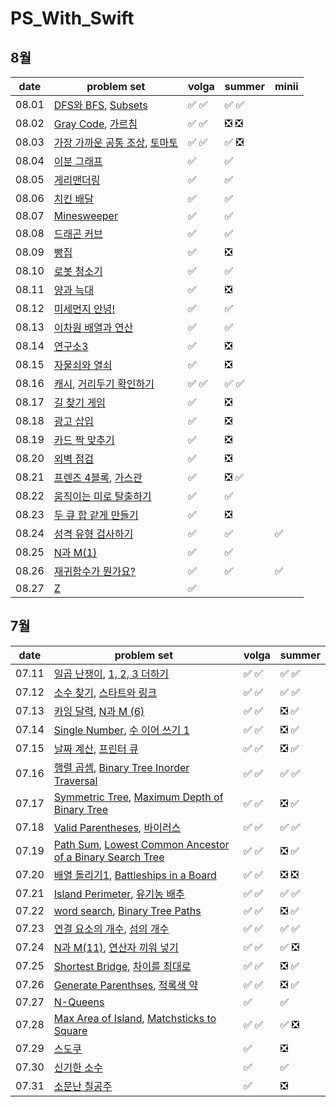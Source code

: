 # PS_With_Swift
## 8월

| date       | problem set          | volga | summer | minii |
| ---------- | -------------------- | ----  | ----  |----  |
| 08.01    | [DFS와 BFS](https://www.acmicpc.net/problem/1260), [Subsets](https://leetcode.com/problems/subsets/) | ✅ ✅ |✅ ✅| |
| 08.02    | [Gray Code](https://leetcode.com/problems/gray-code/), [가르침](https://www.acmicpc.net/problem/1062) |✅ ✅ |❎ ❎ | |
| 08.03    | [가장 가까운 공통 조상](https://www.acmicpc.net/problem/3584), [토마토](https://www.acmicpc.net/problem/7576) | ✅ ✅ |✅ ❎ | |
| 08.04    | [이분 그래프](https://www.acmicpc.net/problem/1707)|✅ |✅ | |
| 08.05    | [게리맨더링](https://www.acmicpc.net/problem/17471)| ✅ |✅ | |
| 08.06    | [치킨 배달](https://www.acmicpc.net/problem/15686) | ✅ |✅ | |
| 08.07    | [Minesweeper](https://leetcode.com/problems/minesweeper/) | ✅ | ✅|  |
| 08.08    | [드래곤 커브](https://www.acmicpc.net/problem/15685) | ✅|✅ |  |
| 08.09    | [빵집](https://www.acmicpc.net/problem/3109) | ✅ | ❎ | |
| 08.10    | [로봇 청소기](https://www.acmicpc.net/problem/14503) | ✅ |✅ | | 
| 08.11    | [양과 늑대](https://school.programmers.co.kr/learn/courses/30/lessons/92343) | ✅ | ❎| |
| 08.12    | [미세먼지 안녕!](https://www.acmicpc.net/problem/17144) | ✅ |✅ | |
| 08.13    | [이차원 배열과 연산](https://www.acmicpc.net/problem/17140) | ✅|✅ | |
| 08.14    | [연구소3](https://www.acmicpc.net/problem/17142) | ✅|❎| |
| 08.15    | [자물쇠와 열쇠](https://school.programmers.co.kr/learn/courses/30/lessons/60059?language=swift) | ✅|❎| |
| 08.16    | [캐시](https://school.programmers.co.kr/learn/courses/30/lessons/17680), [거리두기 확인하기](https://school.programmers.co.kr/learn/courses/30/lessons/81302)  | ✅ ✅| ✅ ✅| |
| 08.17    | [길 찾기 게임](https://school.programmers.co.kr/learn/courses/30/lessons/42892) | ✅|❎| |
| 08.18    | [광고 삽입](https://school.programmers.co.kr/learn/courses/30/lessons/72414) | ✅|❎| |
| 08.19    | [카드 짝 맞추기](https://school.programmers.co.kr/learn/courses/30/lessons/72415) | ✅|❎| |
| 08.20    | [외벽 점검](https://school.programmers.co.kr/learn/courses/30/lessons/60062) | ✅|❎| |
| 08.21    | [프렌즈 4블록](https://school.programmers.co.kr/learn/courses/30/lessons/17679), [가스관](https://www.acmicpc.net/problem/2931) | ✅| ❎ ✅ | |
| 08.22    | [움직이는 미로 탈출하기](https://www.acmicpc.net/problem/16954) | ✅|✅ | |
| 08.23    | [두 큐 합 같게 만들기](https://school.programmers.co.kr/learn/courses/30/lessons/118667) | ✅|❎| |
| 08.24    | [성격 유형 검사하기](https://school.programmers.co.kr/learn/courses/30/lessons/118666) | ✅| ✅|✅ |
| 08.25    | [N과 M(1)](https://www.acmicpc.net/problem/15649) |✅ | ✅| |
| 08.26    | [재귀함수가 뭔가요?](https://www.acmicpc.net/problem/17478) | ✅| ✅ |✅ |
| 08.27    | [Z](https://www.acmicpc.net/problem/1074) |✅ | | |


<u></u>
## 7월
| date       | problem set          | volga | summer |
| ---------- | -------------------- | ----  | ----  |
| 07.11    | [일곱 난쟁이](https://www.acmicpc.net/problem/2309), [1, 2, 3 더하기](https://www.acmicpc.net/problem/9095)  | :white_check_mark: :white_check_mark:  |:white_check_mark: :white_check_mark:|
| 07.12    | [소수 찾기](https://www.acmicpc.net/problem/1978), [스타트와 링크](https://www.acmicpc.net/problem/14889)  | :white_check_mark: :white_check_mark:  |:white_check_mark: :white_check_mark:|
| 07.13    | [카잉 달력](https://www.acmicpc.net/problem/6064), [N과 M (6)](https://www.acmicpc.net/problem/15655)   |  :white_check_mark: :white_check_mark: |:negative_squared_cross_mark: :white_check_mark:  |
| 07.14    | [Single Number](https://leetcode.com/problems/single-number/), [수 이어 쓰기 1](https://www.acmicpc.net/problem/1748)  |  :white_check_mark: :white_check_mark: |:negative_squared_cross_mark: :white_check_mark:  |
| 07.15    | [날짜 계산](https://www.acmicpc.net/problem/1476), [프린터 큐](https://www.acmicpc.net/problem/1966)  | :white_check_mark: :white_check_mark:  |:negative_squared_cross_mark: :white_check_mark:  |
| 07.16    | [행렬 곱셈](https://www.acmicpc.net/problem/2740), [Binary Tree Inorder Traversal](https://leetcode.com/problems/binary-tree-inorder-traversal/)  | :white_check_mark: :white_check_mark:  |:white_check_mark: :white_check_mark:|
| 07.17    | [Symmetric Tree](https://leetcode.com/problems/symmetric-tree/), [Maximum Depth of Binary Tree](https://leetcode.com/problems/maximum-depth-of-binary-tree/)  | :white_check_mark: :white_check_mark:  |:negative_squared_cross_mark: :white_check_mark:|
| 07.18    | [Valid Parentheses](https://leetcode.com/problems/valid-parentheses/), [바이러스](https://www.acmicpc.net/problem/2606)  |  :white_check_mark: :white_check_mark: |:white_check_mark: :white_check_mark:  |
| 07.19    | [Path Sum](https://leetcode.com/problems/path-sum/), [Lowest Common Ancestor of a Binary Search Tree](https://leetcode.com/problems/lowest-common-ancestor-of-a-binary-search-tree/)  | :white_check_mark: :white_check_mark:  |:negative_squared_cross_mark: :white_check_mark:  |
| 07.20    | [배열 돌리기1](https://www.acmicpc.net/problem/16926), [Battleships in a Board](https://leetcode.com/problems/battleships-in-a-board/)  |  :white_check_mark: :white_check_mark: |:negative_squared_cross_mark: :negative_squared_cross_mark:  |
| 07.21    | [Island Perimeter](https://leetcode.com/problems/island-perimeter/), [유기농 배추](https://www.acmicpc.net/problem/1012)  |    :white_check_mark: :white_check_mark: |:white_check_mark: :white_check_mark: |
| 07.22    | [word search](https://leetcode.com/problems/word-search/), [Binary Tree Paths](https://leetcode.com/problems/binary-tree-paths/) |  :white_check_mark: :white_check_mark: |:negative_squared_cross_mark: :white_check_mark:  |
| 07.23    | [연결 요소의 개수](https://www.acmicpc.net/problem/11724), [섬의 개수](https://www.acmicpc.net/problem/4963)  | :white_check_mark: :white_check_mark:  |:white_check_mark: :white_check_mark:  |
| 07.24    | [N과 M(11)](https://www.acmicpc.net/problem/15665), [연산자 끼워 넣기](https://www.acmicpc.net/problem/14888)  |  :white_check_mark: :white_check_mark: |:white_check_mark: :negative_squared_cross_mark: |
| 07.25    | [Shortest Bridge](https://leetcode.com/problems/shortest-bridge/), [차이를 최대로](https://www.acmicpc.net/problem/10819) | :white_check_mark: :white_check_mark:  |:negative_squared_cross_mark: :white_check_mark: |
| 07.26    | [Generate Parenthses](https://leetcode.com/problems/generate-parentheses/), [적록색 약](https://www.acmicpc.net/problem/10026) | :white_check_mark: :white_check_mark: |:negative_squared_cross_mark: :white_check_mark: |
| 07.27    | [N-Queens](https://leetcode.com/problems/n-queens/)  | :white_check_mark:  |:white_check_mark:  |
| 07.28    | [Max Area of Island](https://leetcode.com/problems/max-area-of-island/), [Matchsticks to Square](https://leetcode.com/problems/matchsticks-to-square/)  | :white_check_mark: :white_check_mark:  | :white_check_mark: :negative_squared_cross_mark: |
| 07.29    | [스도쿠](https://www.acmicpc.net/problem/2580) | :white_check_mark: |:negative_squared_cross_mark: |
| 07.30    | [신기한 소수](https://www.acmicpc.net/problem/2023) | :white_check_mark: |:white_check_mark: |
| 07.31    | [소문난 칠공주](https://www.acmicpc.net/problem/1941) | :white_check_mark: | :negative_squared_cross_mark:|







